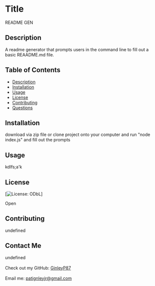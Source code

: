 

# Title
    
README GEN


## Description

A readme generator that prompts users in the command line to fill out a basic REAADME.md file. 

## Table of Contents

* [Description](#description)
* [Installation](#installation)
* [Usage](#usage)
* [License](#license)
* [Contributing](#contributing)
* [Questions](#questions)

## Installation

download via zip file or clone project onto your computer and run "node index.js" and fill out the prompts 

## Usage

kdlfs;a'k

## License

[![License: ODbL](https://img.shields.io/badge/License-ODbL-brightgreen.svg)]

Open

## Contributing

undefined

## Contact Me

undefined
<br />
<br />
Check out my GitHub: [GinleyP87](https://github.com/GinleyP87)<br />
<br />
Email me: patignleyjr@gmail.com

